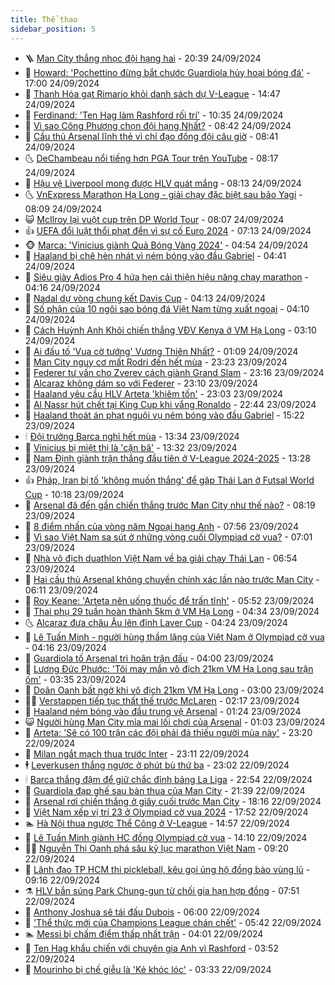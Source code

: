 ```yaml
---
title: Thể thao
sidebar_position: 5
---
```


<!-- vnexpress-the-thao:START -->
- 🪜 [Man City thắng nhọc đội hạng hai](https://vnexpress.net/man-city-thang-nhoc-doi-hang-hai-4796673.html) - 20:39 24/09/2024
- 🦩 [Howard: &#39;Pochettino đừng bắt chước Guardiola hủy hoại bóng đá&#39;](https://vnexpress.net/howard-pochettino-dung-bat-chuoc-guardiola-huy-hoai-bong-da-4796632.html) - 17:00 24/09/2024
- 🧰 [Thanh Hóa gạt Rimario khỏi danh sách dự V-League](https://vnexpress.net/thanh-hoa-gat-rimario-khoi-danh-sach-du-v-league-4796651.html) - 14:47 24/09/2024
- 🤗 [Ferdinand: &#39;Ten Hag làm Rashford rối trí&#39;](https://vnexpress.net/ferdinand-ten-hag-lam-rashford-roi-tri-4796599.html) - 10:35 24/09/2024
- 🥳 [Vì sao Công Phượng chọn đội hạng Nhất?](https://vnexpress.net/vi-sao-cong-phuong-chon-doi-hang-nhat-4796529.html) - 08:42 24/09/2024
- 🦣 [Cầu thủ Arsenal lĩnh thẻ vì chỉ đạo đồng đội câu giờ](https://vnexpress.net/cau-thu-arsenal-linh-the-vi-chi-dao-dong-doi-cau-gio-4796358.html) - 08:41 24/09/2024
- 🌜 [DeChambeau nổi tiếng hơn PGA Tour trên YouTube](https://vnexpress.net/dechambeau-noi-tieng-hon-pga-tour-tren-youtube-4796511.html) - 08:17 24/09/2024
- 🫶 [Hậu vệ Liverpool mong được HLV quát mắng](https://vnexpress.net/hau-ve-liverpool-mong-duoc-hlv-quat-mang-4796372.html) - 08:13 24/09/2024
- 🌜 [VnExpress Marathon Hạ Long - giải chạy đặc biệt sau bão Yagi](https://vnexpress.net/vnexpress-marathon-ha-long-giai-chay-dac-biet-sau-bao-yagi-4796209.html) - 08:09 24/09/2024
- 😺 [McIlroy lại vuột cup trên DP World Tour](https://vnexpress.net/mcilroy-lai-vuot-cup-tren-dp-world-tour-4796504.html) - 08:07 24/09/2024
- 👍 [UEFA đổi luật thổi phạt đền vì sự cố Euro 2024](https://vnexpress.net/uefa-doi-luat-thoi-phat-den-vi-su-co-euro-2024-4796371.html) - 07:13 24/09/2024
- 🐵 [Marca: &#39;Vinicius giành Quả Bóng Vàng 2024&#39;](https://vnexpress.net/marca-vinicius-gianh-qua-bong-vang-2024-4796409.html) - 04:54 24/09/2024
- 💫 [Haaland bị chê hèn nhát vì ném bóng vào đầu Gabriel](https://vnexpress.net/haaland-bi-che-hen-nhat-vi-nem-bong-vao-dau-gabriel-4796350.html) - 04:41 24/09/2024
- 🦆 [Siêu giày Adios Pro 4 hứa hẹn cải thiện hiệu năng chạy marathon](https://vnexpress.net/sieu-giay-adios-pro-4-hua-hen-cai-thien-hieu-nang-chay-marathon-4796244.html) - 04:16 24/09/2024
- 🙉 [Nadal dự vòng chung kết Davis Cup](https://vnexpress.net/nadal-du-vong-chung-ket-davis-cup-4796341.html) - 04:13 24/09/2024
- 📝 [Số phận của 10 ngôi sao bóng đá Việt Nam từng xuất ngoại](https://vnexpress.net/so-phan-cua-10-ngoi-sao-bong-da-viet-nam-tung-xuat-ngoai-4796211.html) - 04:10 24/09/2024
- 💯 [Cách Huỳnh Anh Khôi chiến thắng VĐV Kenya ở VM Hạ Long](https://vnexpress.net/cach-huynh-anh-khoi-chien-thang-vdv-kenya-o-vm-ha-long-4796119.html) - 03:10 24/09/2024
- 🌈 [Ai đấu tố &#39;Vua cờ tướng&#39; Vương Thiên Nhất?](https://vnexpress.net/ai-dau-to-vua-co-tuong-vuong-thien-nhat-4795525.html) - 01:09 24/09/2024
- 🦩 [Man City nguy cơ mất Rodri đến hết mùa](https://vnexpress.net/man-city-nguy-co-mat-rodri-den-het-mua-4796228.html) - 23:23 23/09/2024
- 🐲 [Federer tư vấn cho Zverev cách giành Grand Slam](https://vnexpress.net/federer-tu-van-cho-zverev-cach-gianh-grand-slam-4796221.html) - 23:16 23/09/2024
- 🌁 [Alcaraz không dám so với Federer](https://vnexpress.net/alcaraz-khong-dam-so-voi-federer-4796220.html) - 23:10 23/09/2024
- 💯 [Haaland yêu cầu HLV Arteta &#39;khiêm tốn&#39;](https://vnexpress.net/haaland-yeu-cau-hlv-arteta-khiem-ton-4796227.html) - 23:03 23/09/2024
- 🌝 [Al Nassr hút chết tại King Cup khi vắng Ronaldo](https://vnexpress.net/al-nassr-hut-chet-tai-king-cup-khi-vang-ronaldo-4796223.html) - 22:44 23/09/2024
- 🤖 [Haaland thoát án phạt nguội vụ ném bóng vào đầu Gabriel](https://vnexpress.net/haaland-thoat-an-phat-nguoi-vu-nem-bong-vao-dau-gabriel-4796201.html) - 15:22 23/09/2024
- 🕯 [Đội trưởng Barca nghỉ hết mùa](https://vnexpress.net/doi-truong-barca-nghi-het-mua-4796150.html) - 13:34 23/09/2024
- 🧰 [Vinicius bị miệt thị là &#39;cặn bã&#39;](https://vnexpress.net/vinicius-bi-miet-thi-la-can-ba-4796109.html) - 13:32 23/09/2024
- 🥳 [Nam Định giành trận thắng đầu tiên ở V-League 2024-2025](https://vnexpress.net/nam-dinh-gianh-tran-thang-dau-tien-o-v-league-2024-2025-4796184.html) - 13:28 23/09/2024
- 👍 [Pháp, Iran bị tố &#39;không muốn thắng&#39; để gặp Thái Lan ở Futsal World Cup](https://vnexpress.net/phap-iran-bi-to-khong-muon-thang-de-gap-thai-lan-o-futsal-world-cup-4796137.html) - 10:18 23/09/2024
- 💪 [Arsenal đã đến gần chiến thắng trước Man City như thế nào?](https://vnexpress.net/arsenal-da-den-gan-chien-thang-truoc-man-city-nhu-the-nao-4795879.html) - 08:19 23/09/2024
- 👹 [8 điểm nhấn của vòng năm Ngoại hạng Anh](https://vnexpress.net/8-diem-nhan-cua-vong-nam-ngoai-hang-anh-4795915.html) - 07:56 23/09/2024
- 🧰 [Vì sao Việt Nam sa sút ở những vòng cuối Olympiad cờ vua?](https://vnexpress.net/vi-sao-viet-nam-sa-sut-o-nhung-vong-cuoi-olympiad-co-vua-4795880.html) - 07:01 23/09/2024
- 🚀 [Nhà vô địch duathlon Việt Nam về ba giải chạy Thái Lan](https://vnexpress.net/nha-vo-dich-duathlon-viet-nam-ve-ba-giai-chay-thai-lan-4795720.html) - 06:54 23/09/2024
- 🎃 [Hai cầu thủ Arsenal không chuyền chính xác lần nào trước Man City](https://vnexpress.net/hai-cau-thu-arsenal-khong-chuyen-chinh-xac-lan-nao-truoc-man-city-4795827.html) - 06:11 23/09/2024
- 🧰 [Roy Keane: &#39;Arteta nên uống thuốc để trấn tĩnh&#39;](https://vnexpress.net/roy-keane-arteta-nen-uong-thuoc-de-tran-tinh-4795971.html) - 05:52 23/09/2024
- 👀 [Thai phụ 29 tuần hoàn thành 5km ở VM Hạ Long](https://vnexpress.net/thai-phu-29-tuan-hoan-thanh-5km-o-vm-ha-long-4795869.html) - 04:34 23/09/2024
- 🌜 [Alcaraz đưa châu Âu lên đỉnh Laver Cup](https://vnexpress.net/alcaraz-dua-chau-au-len-dinh-laver-cup-4795984.html) - 04:24 23/09/2024
- 🫶 [Lê Tuấn Minh - người hùng thầm lặng của Việt Nam ở Olympiad cờ vua](https://vnexpress.net/le-tuan-minh-nguoi-hung-tham-lang-cua-viet-nam-o-olympiad-co-vua-4795765.html) - 04:16 23/09/2024
- 🦄 [Guardiola tố Arsenal trì hoãn trận đấu](https://vnexpress.net/guardiola-to-arsenal-tri-hoan-tran-dau-4795769.html) - 04:00 23/09/2024
- 🥳 [Lương Đức Phước: &#39;Tôi may mắn vô địch 21km VM Hạ Long sau trận ốm&#39;](https://vnexpress.net/luong-duc-phuoc-toi-may-man-vo-dich-21km-vm-ha-long-sau-tran-om-4795687.html) - 03:35 23/09/2024
- 🐲 [Doãn Oanh bất ngờ khi vô địch 21km VM Hạ Long](https://vnexpress.net/doan-oanh-bat-ngo-khi-vo-dich-21km-vm-ha-long-4795582.html) - 03:00 23/09/2024
- 🧑‍🏫 [Verstappen tiếp tục thất thế trước McLaren](https://vnexpress.net/verstappen-tiep-tuc-that-the-truoc-mclaren-4795824.html) - 02:17 23/09/2024
- 🤔 [Haaland ném bóng vào đầu trung vệ Arsenal](https://vnexpress.net/haaland-nem-bong-vao-dau-trung-ve-arsenal-4795820.html) - 01:24 23/09/2024
- 😺 [Người hùng Man City mỉa mai lối chơi của Arsenal](https://vnexpress.net/nguoi-hung-man-city-mia-mai-loi-choi-cua-arsenal-4795802.html) - 01:03 23/09/2024
- 💪 [Arteta: &#39;Sẽ có 100 trận các đội phải đá thiếu người mùa này&#39;](https://vnexpress.net/arteta-se-co-100-tran-cac-doi-phai-da-thieu-nguoi-mua-nay-4795780.html) - 23:20 22/09/2024
- 💼 [Milan ngắt mạch thua trước Inter](https://vnexpress.net/milan-ngat-mach-thua-truoc-inter-4795776.html) - 23:11 22/09/2024
- 🕴 [Leverkusen thắng ngược ở phút bù thứ ba](https://vnexpress.net/leverkusen-thang-nguoc-o-phut-bu-thu-ba-4795773.html) - 23:02 22/09/2024
- 🕯 [Barca thắng đậm để giữ chắc đỉnh bảng La Liga](https://vnexpress.net/barca-thang-dam-de-giu-chac-dinh-bang-la-liga-4795771.html) - 22:54 22/09/2024
- 📝 [Guardiola đạp ghế sau bàn thua của Man City](https://vnexpress.net/guardiola-dap-ghe-sau-ban-thua-cua-man-city-4795757.html) - 21:39 22/09/2024
- 🧐 [Arsenal rơi chiến thắng ở giây cuối trước Man City](https://vnexpress.net/arsenal-roi-chien-thang-o-giay-cuoi-truoc-man-city-4795763.html) - 18:16 22/09/2024
- 🙉 [Việt Nam xếp vị trí 23 ở Olympiad cờ vua 2024](https://vnexpress.net/viet-nam-xep-vi-tri-23-o-olympiad-co-vua-2024-4795747.html) - 17:52 22/09/2024
- 🏊 [Hà Nội thua ngược Thể Công ở V-League](https://vnexpress.net/ha-noi-thua-nguoc-the-cong-o-v-league-4795749.html) - 14:57 22/09/2024
- 🌊 [Lê Tuấn Minh giành HC đồng Olympiad cờ vua](https://vnexpress.net/le-tuan-minh-gianh-hc-dong-olympiad-co-vua-4795729.html) - 14:10 22/09/2024
- 👨‍🏫 [Nguyễn Thị Oanh phá sâu kỷ lục marathon Việt Nam](https://vnexpress.net/nguyen-thi-oanh-pha-sau-ky-luc-marathon-viet-nam-4795654.html) - 09:20 22/09/2024
- 🥷 [Lãnh đạo TP HCM thi pickleball, kêu gọi ủng hộ đồng bào vùng lũ](https://vnexpress.net/lanh-dao-tp-hcm-thi-pickleball-keu-goi-ung-ho-dong-bao-vung-lu-4795667.html) - 09:16 22/09/2024
- ⚗️ [HLV bắn súng Park Chung-gun từ chối gia hạn hợp đồng](https://vnexpress.net/hlv-ban-sung-park-chung-gun-tu-choi-gia-han-hop-dong-4795686.html) - 07:51 22/09/2024
- 🌮 [Anthony Joshua sẽ tái đấu Dubois](https://vnexpress.net/anthony-joshua-se-tai-dau-dubois-4795646.html) - 06:00 22/09/2024
- 🤩 [&#39;Thể thức mới của Champions League chán chết&#39;](https://vnexpress.net/the-thuc-moi-cua-champions-league-chan-chet-4795174.html) - 05:42 22/09/2024
- 🏊 [Messi bị chấm điểm thấp nhất trận](https://vnexpress.net/messi-bi-cham-diem-thap-nhat-tran-4795568.html) - 04:01 22/09/2024
- 🐎 [Ten Hag khẩu chiến với chuyên gia Anh vì Rashford](https://vnexpress.net/ten-hag-khau-chien-voi-chuyen-gia-anh-vi-rashford-4793715.html) - 03:52 22/09/2024
- 💫 [Mourinho bị chế giễu là &#39;Kẻ khóc lóc&#39;](https://vnexpress.net/mourinho-bi-che-gieu-la-ke-khoc-loc-4795618.html) - 03:33 22/09/2024<!-- vnexpress-the-thao:END -->
